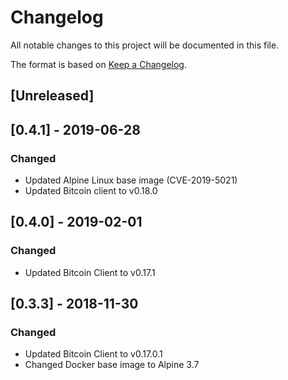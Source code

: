 # Changelog
All notable changes to this project will be documented in this file.

The format is based on [Keep a Changelog](https://keepachangelog.com/en/1.0.0/).

## [Unreleased]

## [0.4.1] - 2019-06-28
### Changed
- Updated Alpine Linux base image (CVE-2019-5021)
- Updated Bitcoin client to v0.18.0

## [0.4.0] - 2019-02-01
### Changed
- Updated Bitcoin Client to v0.17.1

## [0.3.3] - 2018-11-30
### Changed
- Updated Bitcoin Client to v0.17.0.1
- Changed Docker base image to Alpine 3.7

